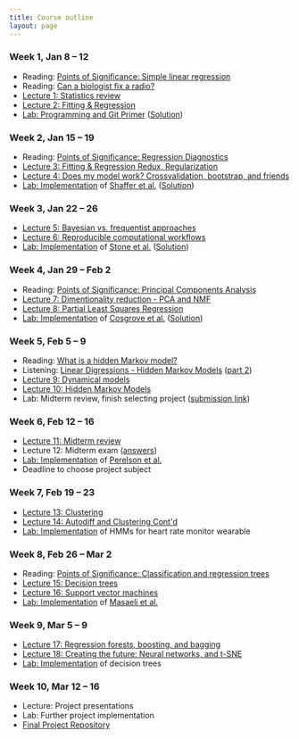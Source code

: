 ```yaml
---
title: Course outline
layout: page
---
```


### Week 1, Jan 8 – 12

- Reading: [Points of Significance: Simple linear regression](http://www.nature.com/nmeth/journal/v12/n11/full/nmeth.3627.html)
- Reading: [Can a biologist fix a radio?](http://www.cell.com/cancer-cell/abstract/S1535-6108(02)00133-2)
- [Lecture 1: Statistics review](https://bioe-ml-w18.github.io/prog-class/Wk1-Lecture1.pdf)
- [Lecture 2: Fitting & Regression](https://bioe-ml-w18.github.io/prog-class/Wk1-Lecture2.pdf)
- [Lab: Programming and Git Primer](https://classroom.github.com/a/I9mAoL3K) ([Solution](https://github.com/bioe-ml-w18/bioe-ml-winter2018/blob/master/homeworks/Week1-Introduction.ipynb))

### Week 2, Jan 15 – 19

- Reading: [Points of Significance: Regression Diagnostics](https://www.nature.com/nmeth/journal/v13/n5/abs/nmeth.3854.html)
- [Lecture 3: Fitting & Regression Redux, Regularization](https://bioe-ml-w18.github.io/prog-class/Wk2-Lecture3.pdf)
- [Lecture 4: Does my model work? Crossvalidation, bootstrap, and friends](https://bioe-ml-w18.github.io/prog-class/Wk2-Lecture4.pdf)
- [Lab: Implementation](https://classroom.github.com/a/7RBnmweg) of [Shaffer et al.](https://www.nature.com/nature/journal/v546/n7658/abs/nature22794.html) ([Solution](https://github.com/bioe-ml-w18/bioe-ml-winter2018/blob/master/homeworks/Week2-Statistics.ipynb))

### Week 3, Jan 22 – 26

- [Lecture 5: Bayesian vs. frequentist approaches](https://bioe-ml-w18.github.io/prog-class/Wk3-Lecture5.pdf)
- [Lecture 6: Reproducible computational workflows](https://bioe-ml-w18.github.io/prog-class/Wk3-Lecture6.pdf)
- [Lab: Implementation](https://classroom.github.com/a/1yu6BPm5) of [Stone et al.](http://www.sciencedirect.com/science/article/pii/S0006349501758997) ([Solution](https://github.com/bioe-ml-w18/bioe-ml-winter2018/blob/master/homeworks/Week3-Fitting.ipynb))

### Week 4, Jan 29 – Feb 2

- Reading: [Points of Significance: Principal Components Analysis](https://www.nature.com/articles/nmeth.4346)
- [Lecture 7: Dimentionality reduction - PCA and NMF](https://bioe-ml-w18.github.io/prog-class/Wk4-Lecture7.pdf)
- [Lecture 8: Partial Least Squares Regression](https://bioe-ml-w18.github.io/prog-class/Wk4-Lecture8.pdf)
- [Lab: Implementation](https://classroom.github.com/a/PMDkKXBG) of [Cosgrove et al.](http://pubs.rsc.org/en/Content/ArticleLanding/2010/MB/b926287c) ([Solution](https://github.com/bioe-ml-w18/bioe-ml-winter2018/blob/master/homeworks/Week4-PLSR.ipynb))

### Week 5, Feb 5 – 9

- Reading: [What is a hidden Markov model?](https://www.nature.com/articles/nbt1004-1315)
- Listening: [Linear Digressions - Hidden Markov Models](http://lineardigressions.com/episodes/2016/2/23/introducing-hidden-markov-models-hmm-part-1) ([part 2](http://lineardigressions.com/episodes/2016/2/23/genetics-and-um-detection-hmms-part-2))
- [Lecture 9: Dynamical models](https://bioe-ml-w18.github.io/prog-class/Wk5-Lecture09.pdf)
- [Lecture 10: Hidden Markov Models](https://bioe-ml-w18.github.io/prog-class/Wk5-Lecture10.pdf)
- Lab: Midterm review, finish selecting project ([submission link](https://classroom.github.com/a/7FBVwBkI))

### Week 6, Feb 12 – 16

- [Lecture 11: Midterm review](https://bioe-ml-w18.github.io/prog-class/Wk6-Lecture11.pdf)
- Lecture 12: Midterm exam ([answers](https://github.com/bioe-ml-w18/bioe-ml-winter2018/blob/master/homeworks/Midterm.pdf))
- [Lab: Implementation](https://classroom.github.com/a/ajf6V2o1) of [Perelson et al.](http://science.sciencemag.org/content/271/5255/1582) <!-- dynamical models -->
- Deadline to choose project subject 

### Week 7, Feb 19 – 23

- [Lecture 13: Clustering](https://bioe-ml-w18.github.io/prog-class/Wk7-Lecture13.pdf)
- [Lecture 14: Autodiff and Clustering Cont'd](https://bioe-ml-w18.github.io/prog-class/Wk7-Lecture14.pdf)
- [Lab: Implementation](https://classroom.github.com/a/ieTKwxuj) of HMMs for heart rate monitor wearable

### Week 8, Feb 26 – Mar 2

- Reading: [Points of Significance: Classification and regression trees](https://www.nature.com/nmeth/journal/v14/n8/full/nmeth.4370.html)
- [Lecture 15: Decision trees](https://bioe-ml-w18.github.io/prog-class/Wk8-Lecture15.pdf)
- [Lecture 16: Support vector machines](https://bioe-ml-w18.github.io/prog-class/Wk8-Lecture16.pdf)
- [Lab: Implementation](https://classroom.github.com/a/lYxpYYdS) of [Masaeli et al.](https://www.nature.com/articles/srep37863) <!-- SVM -->

### Week 9, Mar 5 – 9

- [Lecture 17: Regression forests, boosting, and bagging](https://bioe-ml-w18.github.io/prog-class/Wk9-Lecture17.pdf)
- [Lecture 18: Creating the future: Neural networks, and t-SNE](https://bioe-ml-w18.github.io/prog-class/Wk9-Lecture18.pdf)
- [Lab: Implementation](https://classroom.github.com/a/uA9k8R5a) of decision trees

### Week 10, Mar 12 – 16

- Lecture: Project presentations
- Lab: Further project implementation
- [Final Project Repository](https://classroom.github.com/a/80tGoLPR)
